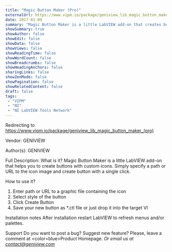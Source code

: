 ```yaml
---
title: "Magic Button Maker (Pro)"
externalUrl: https://www.vipm.io/package/geniview_lib_magic_button_maker_(pro)
date: 2017-01-09
summary: "Magic Button Maker is a little LabVIEW add-on that creates buttons with custom icons in a second."
showSummary: true
showAuthor: false
showEdit: false
showData: false
showViews: false
showReadingTime: false
showWordCount: false
showBreadcrumbs: false
showHeadingAnchors: false
sharingLinks: false
showZenMode: false
showPagination: false
showRelatedContent: false
draft: false
tags:
 - "VIPM"
 - "NI"
 - "NI LabVIEW Tools Network"
---
```


Redirecting to https://www.vipm.io/package/geniview_lib_magic_button_maker_(pro)

Vendor: GENIVIEW

Author(s): GENIVIEW
 
Full Description:
What is it?
Magic Button Maker is a little LabVIEW add-on that helps you to create buttons with custom icons. Simply specify a path or URL to the icon image and create button with a single click.

How to use it?
1. Enter path or URL to a graphic file containing the icon
2. Select style of the button
3. Click Create Button
4. Save your new button as *.ctl file or just drop it into the target VI

Installation notes
After installation restart LabVIEW to refresh menus and/or palettes.

Support
Do you want to post a bug? Suggest new feature? Please, leave a comment at <color=blue>Product Homepage</color>.
*Or email us at contact@geniview.com*